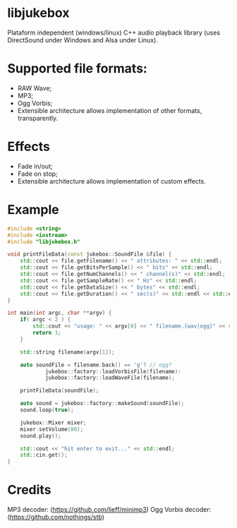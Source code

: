 # libjukebox
Plataform independent (windows/linux) C++ audio playback library (uses DirectSound under Windows and Alsa under Linux).

# Supported file formats:
- RAW Wave;
- MP3;
- Ogg Vorbis;
- Extensible architecture allows implementation of other formats, transparently.

# Effects
- Fade in/out;
- Fade on stop;
- Extensible architecture allows implementation of custom effects.

# Example
```cpp
#include <string>
#include <iostream>
#include "libjukebox.h"

void printFileData(const jukebox::SoundFile &file) {
	std::cout << file.getFilename() << " attributes: " << std::endl;
	std::cout << file.getBitsPerSample() << " bits" << std::endl;
	std::cout << file.getNumChannels() << " channel(s)" << std::endl;
	std::cout << file.getSampleRate() << " Hz" << std::endl;
	std::cout << file.getDataSize() << " bytes" << std::endl;
	std::cout << file.getDuration() << " sec(s)" << std::endl << std::endl;
}

int main(int argc, char **argv) {
	if( argc < 2 ) {
		std::cout << "usage: " << argv[0] << " filename.[wav|ogg]" << std::endl;
		return 1;
	}

	std::string filename(argv[1]);

	auto soundFile = filename.back() == 'g'? // ogg?
			jukebox::factory::loadVorbisFile(filename):
			jukebox::factory::loadWaveFile(filename);

	printFileData(soundFile);

	auto sound = jukebox::factory::makeSound(soundFile);
	sound.loop(true);

	jukebox::Mixer mixer;
	mixer.setVolume(80);
	sound.play();

	std::cout << "hit enter to exit..." << std::endl;
	std::cin.get();
}
```
# Credits

MP3 decoder: (https://github.com/lieff/minimp3)
Ogg Vorbis decoder: (https://github.com/nothings/stb)


